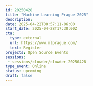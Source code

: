 ```yaml
---
id: 20250428
title: "Machine Learning Prague 2025"
description: 
date: 2025-04-22T00:57:11-06:00
start_date: 2025-04-28T17:30:00Z
cta: 
  type: external
  url: https://www.mlprague.com/
  text: Register
projects: Open Source Events
sessions: 
 - sessions/clowder/clowder-20250428
type_event: Online
status: upcoming
draft: false
---
```




